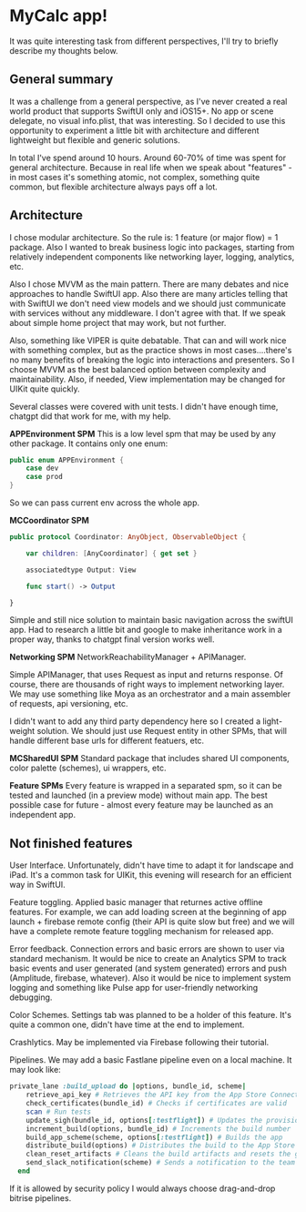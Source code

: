 # MyCalc app!

It was quite interesting task from different perspectives, I'll try to briefly describe my thoughts below.

## General summary
It was a challenge from a general perspective, as I've never created a real world product that supports SwiftUI only and iOS15+. No app or scene delegate, no visual info.plist, that was interesting.
So I decided to use this opportunity to experiment a little bit with architecture and different lightweight but flexible and generic solutions. 

In total I've spend around 10 hours. Around 60-70% of time was spent for general architecture. Because in real life when we speak about "features" - in most cases it's something atomic, not complex, something quite common, but flexible architecture always pays off a lot. 

## Architecture

I chose modular architecture. So the rule is: 1 feature (or major flow) = 1 package. Also I wanted to break business logic into packages, starting from relatively independent components like networking layer, logging, analytics, etc.

Also I chose MVVM as the main pattern. There are many debates and nice approaches to handle SwiftUI app. Also there are many articles telling that with SwiftUI we don't need view models and we should just communicate with services without any middleware. I don't agree with that. If we speak about simple home project that may work, but not further.

Also, something like VIPER is quite debatable. That can and will work nice with something complex, but as the practice shows in most cases....there's no many benefits of breaking the logic into interactions and presenters. So I choose MVVM as the best balanced option between complexity and maintainability. Also, if needed, View implementation may be changed for UIKit quite quickly.

Several classes were covered with unit tests. I didn't have enough time, chatgpt did that work for me, with my help.

**APPEnvironment SPM**
This is a low level spm that may be used by any other package. It contains only one enum:
```swift
public enum APPEnvironment {
    case dev
    case prod
}
```
So we can pass current env across the whole app.

**MCCoordinator SPM**
```swift
public protocol Coordinator: AnyObject, ObservableObject {

    var children: [AnyCoordinator] { get set }

    associatedtype Output: View

    func start() -> Output

}
```
Simple and still nice solution to maintain basic navigation across the swiftUI app. Had to research a little bit and google to make inheritance work in a proper way, thanks to chatgpt final version works well.

**Networking SPM**
NetworkReachabilityManager + APIManager.

Simple APIManager, that uses Request as input and returns response.
Of course, there are thousands of right ways to implement networking layer. We may use something like Moya as an orchestrator and a main assembler of requests, api versioning, etc. 

I didn't want to add any third party dependency here so I created a light-weight solution. 
We should just use Request entity in other SPMs, that will handle different base urls for different featuers, etc.

**MCSharedUI SPM**
Standard package that includes shared UI components, color palette (schemes), ui wrappers, etc.

**Feature SPMs**
Every feature is wrapped in a separated spm, so it can be tested and launched (in a preview mode) without main app.
The best possible case for future - almost every feature may be launched as an independent app.

## Not finished features
User Interface. Unfortunately, didn't have time to adapt it for landscape and iPad. It's a common task for UIKit, this evening will research for an efficient way in SwiftUI.

Feature toggling. Applied basic manager that returnes active offline features. For example, we can add loading screen at the beginning of app launch + firebase remote config (their API is quite slow but free) and we will have a complete remote feature toggling mechanism for released app.

Error feedback. Connection errors and basic errors are shown to user via standard mechanism. It would be nice to create an Analytics SPM to track basic events and user generated (and system generated) errors and push (Amplitude, firebase, whatever). Also it would be nice to implement system logging and something like Pulse app for user-friendly networking debugging.

Color Schemes. Settings tab was planned to be a holder of this feature. It's quite a common one, didn't have time at the end to implement.

Crashlytics. May be implemented via Firebase following their tutorial.

Pipelines. We may add a basic Fastlane pipeline even on a local machine.
It may look like:

```ruby
private_lane :build_upload do |options, bundle_id, scheme|
    retrieve_api_key # Retrieves the API key from the App Store Connect API
    check_certificates(bundle_id) # Checks if certificates are valid
    scan # Run tests
    update_sigh(bundle_id, options[:testflight]) # Updates the provisioning profiles
    increment_build(options, bundle_id) # Increments the build number
    build_app_scheme(scheme, options[:testflight]) # Builds the app
    distribute_build(options) # Distributes the build to the App Store or Firebase
    clean_reset_artifacts # Cleans the build artifacts and resets the git repo
    send_slack_notification(scheme) # Sends a notification to the team
  end
```
If it is allowed by security policy I would always choose drag-and-drop bitrise pipelines. 
